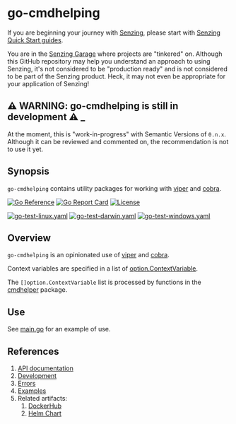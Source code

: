 # go-cmdhelping

If you are beginning your journey with [Senzing],
please start with [Senzing Quick Start guides].

You are in the [Senzing Garage] where projects are "tinkered" on.
Although this GitHub repository may help you understand an approach to using Senzing,
it's not considered to be "production ready" and is not considered to be part of the Senzing product.
Heck, it may not even be appropriate for your application of Senzing!

## :warning: WARNING: go-cmdhelping is still in development :warning: _

At the moment, this is "work-in-progress" with Semantic Versions of `0.n.x`.
Although it can be reviewed and commented on,
the recommendation is not to use it yet.

## Synopsis

`go-cmdhelping` contains utility packages for working with [viper] and [cobra].

[![Go Reference](https://pkg.go.dev/badge/github.com/senzing-garage/go-cmdhelping.svg)](https://pkg.go.dev/github.com/senzing-garage/go-cmdhelping)
[![Go Report Card](https://goreportcard.com/badge/github.com/senzing-garage/go-cmdhelping)](https://goreportcard.com/report/github.com/senzing-garage/go-cmdhelping)
[![License](https://img.shields.io/badge/License-Apache2-brightgreen.svg)](https://github.com/senzing-garage/go-cmdhelping/blob/main/LICENSE)

[![go-test-linux.yaml](https://github.com/senzing-garage/go-cmdhelping/actions/workflows/go-test-linux.yaml/badge.svg)](https://github.com/senzing-garage/go-cmdhelping/actions/workflows/go-test-linux.yaml)
[![go-test-darwin.yaml](https://github.com/senzing-garage/go-cmdhelping/actions/workflows/go-test-darwin.yaml/badge.svg)](https://github.com/senzing-garage/go-cmdhelping/actions/workflows/go-test-darwin.yaml)
[![go-test-windows.yaml](https://github.com/senzing-garage/go-cmdhelping/actions/workflows/go-test-windows.yaml/badge.svg)](https://github.com/senzing-garage/go-cmdhelping/actions/workflows/go-test-windows.yaml)

## Overview

`go-cmdhelping` is an opinionated use of [viper] and [cobra].

Context variables are specified in a list of [option.ContextVariable].

The `[]option.ContextVariable` list is processed by functions
in the [cmdhelper] package.

## Use

See [main.go] for an example of use.

## References

1. [API documentation]
1. [Development]
1. [Errors]
1. [Examples]
1. Related artifacts:
    1. [DockerHub]
    1. [Helm Chart]

[API documentation]: https://pkg.go.dev/github.com/senzing-garage/template-go
[cmdhelper]: cmdhelper
[cobra]: https://github.com/spf13/cobra
[Development]: docs/development.md
[DockerHub]: https://hub.docker.com/r/senzing/template-go
[Errors]: docs/errors.md
[Examples]: docs/examples.md
[Helm Chart]: https://github.com/senzing-garage/charts/tree/main/charts/template-go
[main.go]: main.go
[option.ContextVariable]: option/option.go
[Senzing Garage]: https://github.com/senzing-garage-garage
[Senzing Quick Start guides]: https://docs.senzing.com/quickstart/
[Senzing]: https://senzing.com/
[viper]: https://github.com/spf13/viper
